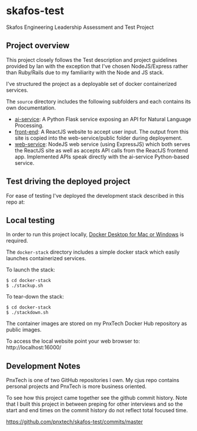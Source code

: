 # skafos-test
Skafos Engineering Leadership Assessment and Test Project

## Project overview
This project closely follows the Test description and project guidelines provided by Ian with the exception that I've chosen NodeJS/Express rather than Ruby/Rails due to my familiarity with the Node and JS stack.

I've structured the project as a deployable set of docker containerized services.

The `source` directory includes the following subfolders and each contains its own documentation.

* [ai-service](./source/ai-service/README.md): A Python Flask service exposing an API for Natural Language Processing.
* [front-end](./source/front-end/website/README.md): A ReactJS website to accept user input. The output from this site is copied into the web-service/public folder during deployement.
* [web-service](./source/web-service/README.md): NodeJS web service (using ExpressJS) which both serves the ReactJS site as well as accepts API calls from the ReactJS frontend app. Implemented APIs speak directly with the ai-service Python-based service.

## Test driving the deployed project
For ease of testing I've deployed the development stack described in this repo at:

## Local testing
In order to run this project locally, [Docker Desktop for Mac or Windows](https://www.docker.com/products/docker-desktop) is required.

The `docker-stack` directory includes a simple docker stack which easily launches containerized services.

To launch the stack:

```shell
$ cd docker-stack
$ ./stackup.sh
```

To tear-down the stack:

```shell
$ cd docker-stack
$ ./stackdown.sh
```
The container images are stored on my PnxTech Docker Hub repository as public images.

To access the local website point your web browser to: http://localhost:16000/

## Development Notes
PnxTech is one of two GitHub repositories I own.  My cjus repo contains personal projects and PnxTech is more business oriented.

To see how this project came together see the github commit history.
Note that I built this project in between preping for other interviews and so the start and end times on the commit history do not reflect total focused time.

https://github.com/pnxtech/skafos-test/commits/master




